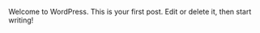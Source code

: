 <html><body><p>Welcome to WordPress. This is your first post. Edit or delete it, then start writing!</p>
<!-- /wp:paragraph --></body></html>